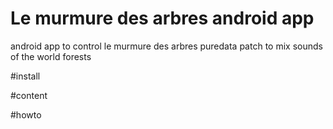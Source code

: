 # Le murmure des arbres android app
android app to control le murmure des arbres puredata patch to mix sounds of the world forests

#install

#content

#howto
